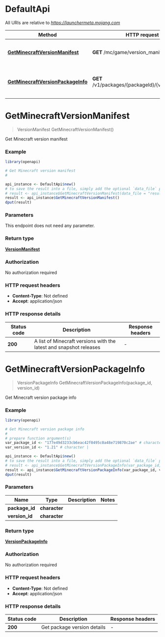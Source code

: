 # DefaultApi

All URIs are relative to *https://launchermeta.mojang.com*

Method | HTTP request | Description
------------- | ------------- | -------------
[**GetMinecraftVersionManifest**](DefaultApi.md#GetMinecraftVersionManifest) | **GET** /mc/game/version_manifest.json | Get Minecraft version manifest
[**GetMinecraftVersionPackageInfo**](DefaultApi.md#GetMinecraftVersionPackageInfo) | **GET** /v1/packages/{packageId}/{versionId}.json | Get Minecraft version package info


# **GetMinecraftVersionManifest**
> VersionManifest GetMinecraftVersionManifest()

Get Minecraft version manifest

### Example
```R
library(openapi)

# Get Minecraft version manifest
#

api_instance <- DefaultApi$new()
# to save the result into a file, simply add the optional `data_file` parameter, e.g.
# result <- api_instance$GetMinecraftVersionManifest(data_file = "result.txt")
result <- api_instance$GetMinecraftVersionManifest()
dput(result)
```

### Parameters
This endpoint does not need any parameter.

### Return type

[**VersionManifest**](VersionManifest.md)

### Authorization

No authorization required

### HTTP request headers

 - **Content-Type**: Not defined
 - **Accept**: application/json

### HTTP response details
| Status code | Description | Response headers |
|-------------|-------------|------------------|
| **200** | A list of Minecraft versions with the latest and snapshot releases |  -  |

# **GetMinecraftVersionPackageInfo**
> VersionPackageInfo GetMinecraftVersionPackageInfo(package_id, version_id)

Get Minecraft version package info

### Example
```R
library(openapi)

# Get Minecraft version package info
#
# prepare function argument(s)
var_package_id <- "177e49d3233cb6eac42f0495c0a48e719870c2ae" # character | 
var_version_id <- "1.21" # character | 

api_instance <- DefaultApi$new()
# to save the result into a file, simply add the optional `data_file` parameter, e.g.
# result <- api_instance$GetMinecraftVersionPackageInfo(var_package_id, var_version_iddata_file = "result.txt")
result <- api_instance$GetMinecraftVersionPackageInfo(var_package_id, var_version_id)
dput(result)
```

### Parameters

Name | Type | Description  | Notes
------------- | ------------- | ------------- | -------------
 **package_id** | **character**|  | 
 **version_id** | **character**|  | 

### Return type

[**VersionPackageInfo**](VersionPackageInfo.md)

### Authorization

No authorization required

### HTTP request headers

 - **Content-Type**: Not defined
 - **Accept**: application/json

### HTTP response details
| Status code | Description | Response headers |
|-------------|-------------|------------------|
| **200** | Get package version details |  -  |

